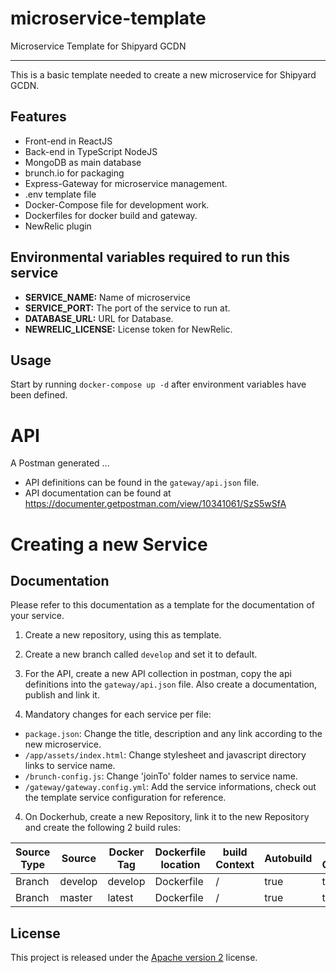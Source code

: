 # microservice-template
Microservice Template for Shipyard GCDN

---

This is a basic template needed to create a new microservice for Shipyard GCDN.

## Features

- Front-end in ReactJS
- Back-end in TypeScript NodeJS
- MongoDB as main database
- brunch.io for packaging
- Express-Gateway for microservice management.
- .env template file
- Docker-Compose file for development work.
- Dockerfiles for docker build and gateway.
- NewRelic plugin

## Environmental variables required to run this service

- **SERVICE_NAME:** Name of microservice
- **SERVICE_PORT:** The port of the service to run at.
- **DATABASE_URL:** URL for Database.
- **NEWRELIC_LICENSE:** License token for NewRelic.

## Usage
Start by running `docker-compose up -d` after environment variables have been defined.

# API

A Postman generated ...
- API definitions can be found in the `gateway/api.json` file.
- API documentation can be found at https://documenter.getpostman.com/view/10341061/SzS5wSfA

# Creating a new Service

## Documentation

Please refer to this documentation as a template for the documentation of your service.

1. Create a new repository, using this as template.

2. Create a new branch called `develop` and set it to default.

2. For the API, create a new API collection in postman, copy the api definitions into the `gateway/api.json` file. Also create a documentation, publish and link it.

3. Mandatory changes for each service per file:

- `package.json`: Change the title, description and any link according to the new microservice.
- `/app/assets/index.html`: Change stylesheet and javascript directory links to service name.
- `/brunch-config.js`: Change 'joinTo' folder names to service name.
- `/gateway/gateway.config.yml`: Add the service informations, check out the template service configuration for reference.

4. On Dockerhub, create a new Repository, link it to the new Repository and create the following 2 build rules:

| Source Type | Source  | Docker Tag | Dockerfile location | build Context | Autobuild | Build Caching |
| ----------- | ------- | ---------- | ------------------- | ------------- | --------- | ------------- |
| Branch      | develop | develop    | Dockerfile          | /             | true      | true          |
| Branch      | master  | latest     | Dockerfile          | /             | true      | true          |

## License
This project is released under the [Apache version 2](LICENSE) license.
